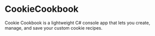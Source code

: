 # CookieCookbook
 Cookie Cookbook is a lightweight C# console app that lets you create, manage, and save your custom cookie recipes.
